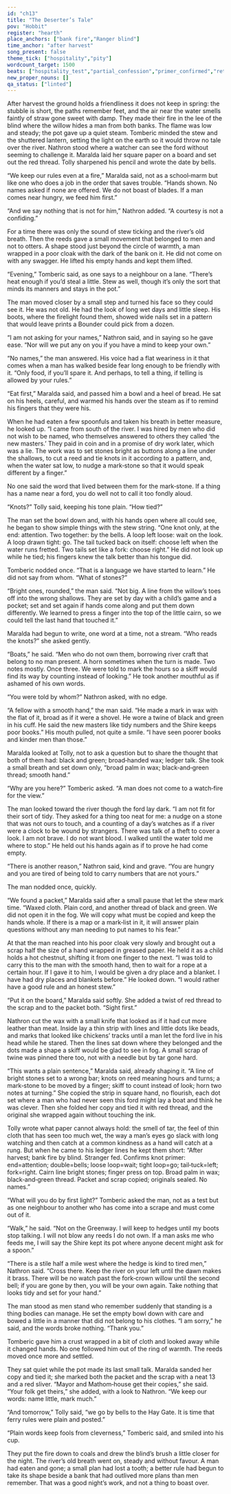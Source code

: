 ```yaml
---
id: "ch13"
title: "The Deserter’s Tale"
pov: "Hobbit"
register: "hearth"
place_anchors: ["bank fire","Ranger blind"]
time_anchor: "after harvest"
song_present: false
theme_tick: ["hospitality","pity"]
wordcount_target: 1500
beats: ["hospitality_test","partial_confession","primer_confirmed","return_with_addition"]
new_proper_nouns: []
qa_status: ["linted"]
---
```

After harvest the ground holds a friendliness it does not keep in spring: the stubble is short, the paths remember feet, and the air near the water smells faintly of straw gone sweet with damp. They made their fire in the lee of the blind where the willow hides a man from both banks. The flame was low and steady; the pot gave up a quiet steam. Tomberic minded the stew and the shuttered lantern, setting the light on the earth so it would throw no tale over the river. Nathron stood where a watcher can see the ford without seeming to challenge it. Maralda laid her square paper on a board and set out the red thread. Tolly sharpened his pencil and wrote the date by bells.

“We keep our rules even at a fire,” Maralda said, not as a school‑marm but like one who does a job in the order that saves trouble. “Hands shown. No names asked if none are offered. We do not boast of blades. If a man comes near hungry, we feed him first.”

“And we say nothing that is not for him,” Nathron added. “A courtesy is not a confiding.”

For a time there was only the sound of stew ticking and the river’s old breath. Then the reeds gave a small movement that belonged to men and not to otters. A shape stood just beyond the circle of warmth, a man wrapped in a poor cloak with the dark of the bank on it. He did not come on with any swagger. He lifted his empty hands and kept them lifted.

“Evening,” Tomberic said, as one says to a neighbour on a lane. “There’s heat enough if you’d steal a little. Stew as well, though it’s only the sort that minds its manners and stays in the pot.”

The man moved closer by a small step and turned his face so they could see it. He was not old. He had the look of long wet days and little sleep. His boots, where the firelight found them, showed wide nails set in a pattern that would leave prints a Bounder could pick from a dozen.

“I am not asking for your names,” Nathron said, and in saying so he gave ease. “Nor will we put any on you if you have a mind to keep your own.”

“No names,” the man answered. His voice had a flat weariness in it that comes when a man has walked beside fear long enough to be friendly with it. “Only food, if you’ll spare it. And perhaps, to tell a thing, if telling is allowed by your rules.”

“Eat first,” Maralda said, and passed him a bowl and a heel of bread. He sat on his heels, careful, and warmed his hands over the steam as if to remind his fingers that they were his.

When he had eaten a few spoonfuls and taken his breath in better measure, he looked up. “I came from south of the river. I was hired by men who did not wish to be named, who themselves answered to others they called ‘the new masters.’ They paid in coin and in a promise of dry work later, which was a lie. The work was to set stones bright as buttons along a line under the shallows, to cut a reed and tie knots in it according to a pattern, and, when the water sat low, to nudge a mark‑stone so that it would speak different by a finger.”

No one said the word that lived between them for the mark‑stone. If a thing has a name near a ford, you do well not to call it too fondly aloud.

“Knots?” Tolly said, keeping his tone plain. “How tied?”

The man set the bowl down and, with his hands open where all could see, he began to show simple things with the stew string. “One knot only, at the end: attention. Two together: by the bells. A loop left loose: wait on the look. A loop drawn tight: go. The tail tucked back on itself: choose left when the water runs fretted. Two tails set like a fork: choose right.” He did not look up while he tied; his fingers knew the talk better than his tongue did.

Tomberic nodded once. “That is a language we have started to learn.” He did not say from whom. “What of stones?”

“Bright ones, rounded,” the man said. “Not big. A line from the willow’s toes off into the wrong shallows. They are set by day with a child’s game and a pocket; set and set again if hands come along and put them down differently. We learned to press a finger into the top of the little cairn, so we could tell the last hand that touched it.”

Maralda had begun to write, one word at a time, not a stream. “Who reads the knots?” she asked gently.

“Boats,” he said. “Men who do not own them, borrowing river craft that belong to no man present. A horn sometimes when the turn is made. Two notes mostly. Once three. We were told to mark the hours so a skiff would find its way by counting instead of looking.” He took another mouthful as if ashamed of his own words.

“You were told by whom?” Nathron asked, with no edge.

“A fellow with a smooth hand,” the man said. “He made a mark in wax with the flat of it, broad as if it were a shovel. He wore a twine of black and green in his cuff. He said the new masters like tidy numbers and the Shire keeps poor books.” His mouth pulled, not quite a smile. “I have seen poorer books and kinder men than those.”

Maralda looked at Tolly, not to ask a question but to share the thought that both of them had: black and green; broad‑handed wax; ledger talk. She took a small breath and set down only, “broad palm in wax; black‑and‑green thread; smooth hand.”

“Why are you here?” Tomberic asked. “A man does not come to a watch‑fire for the view.”

The man looked toward the river though the ford lay dark. “I am not fit for their sort of tidy. They asked for a thing too neat for me: a nudge on a stone that was not ours to touch, and a counting of a day’s watches as if a river were a clock to be wound by strangers. There was talk of a theft to cover a look. I am not brave. I do not want blood. I walked until the water told me where to stop.” He held out his hands again as if to prove he had come empty.

“There is another reason,” Nathron said, kind and grave. “You are hungry and you are tired of being told to carry numbers that are not yours.”

The man nodded once, quickly.

“We found a packet,” Maralda said after a small pause that let the stew mark time. “Waxed cloth. Plain cord, and another thread of black and green. We did not open it in the fog. We will copy what must be copied and keep the hands whole. If there is a map or a mark‑list in it, it will answer plain questions without any man needing to put names to his fear.”

At that the man reached into his poor cloak very slowly and brought out a scrap half the size of a hand wrapped in greased paper. He held it as a child holds a hot chestnut, shifting it from one finger to the next. “I was told to carry this to the man with the smooth hand, then to wait for a rope at a certain hour. If I gave it to him, I would be given a dry place and a blanket. I have had dry places and blankets before.” He looked down. “I would rather have a good rule and an honest stew.”

“Put it on the board,” Maralda said softly. She added a twist of red thread to the scrap and to the packet both. “Sight first.”

Nathron cut the wax with a small knife that looked as if it had cut more leather than meat. Inside lay a thin strip with lines and little dots like beads, and marks that looked like chickens’ tracks until a man let the ford live in his head while he stared. Then the lines sat down where they belonged and the dots made a shape a skiff would be glad to see in fog. A small scrap of twine was pinned there too, not with a needle but by tar gone hard.

“This wants a plain sentence,” Maralda said, already shaping it. “A line of bright stones set to a wrong bar; knots on reed meaning hours and turns; a mark‑stone to be moved by a finger; skiff to count instead of look; horn two notes at turning.” She copied the strip in square hand, no flourish, each dot set where a man who had never seen this ford might lay a boat and think he was clever. Then she folded her copy and tied it with red thread, and the original she wrapped again without touching the ink.

Tolly wrote what paper cannot always hold: the smell of tar, the feel of thin cloth that has seen too much wet, the way a man’s eyes go slack with long watching and then catch at a common kindness as a hand will catch at a rung. But when he came to his ledger lines he kept them short: “After harvest; bank fire by blind. Stranger fed. Confirms knot primer: end=attention; double=bells; loose loop=wait; tight loop=go; tail‑tuck=left; fork=right. Cairn line bright stones; finger press on top. Broad palm in wax; black‑and‑green thread. Packet and scrap copied; originals sealed. No names.”

“What will you do by first light?” Tomberic asked the man, not as a test but as one neighbour to another who has come into a scrape and must come out of it.

“Walk,” he said. “Not on the Greenway. I will keep to hedges until my boots stop talking. I will not blow any reeds I do not own. If a man asks me who feeds me, I will say the Shire kept its pot where anyone decent might ask for a spoon.”

“There is a stile half a mile west where the hedge is kind to tired men,” Nathron said. “Cross there. Keep the river on your left until the dawn makes it brass. There will be no watch past the fork‑crown willow until the second bell; if you are gone by then, you will be your own again. Take nothing that looks tidy and set for your hand.”

The man stood as men stand who remember suddenly that standing is a thing bodies can manage. He set the empty bowl down with care and bowed a little in a manner that did not belong to his clothes. “I am sorry,” he said, and the words broke nothing. “Thank you.”

Tomberic gave him a crust wrapped in a bit of cloth and looked away while it changed hands. No one followed him out of the ring of warmth. The reeds moved once more and settled.

They sat quiet while the pot made its last small talk. Maralda sanded her copy and tied it; she marked both the packet and the scrap with a neat 13 and a red sliver. “Mayor and Mathom‑house get their copies,” she said. “Your folk get theirs,” she added, with a look to Nathron. “We keep our words: name little, mark much.”

“And tomorrow,” Tolly said, “we go by bells to the Hay Gate. It is time that ferry rules were plain and posted.”

“Plain words keep fools from cleverness,” Tomberic said, and smiled into his cup.

They put the fire down to coals and drew the blind’s brush a little closer for the night. The river’s old breath went on, steady and without favour. A man had eaten and gone; a small plan had lost a tooth; a better rule had begun to take its shape beside a bank that had outlived more plans than men remember. That was a good night’s work, and not a thing to boast over.
